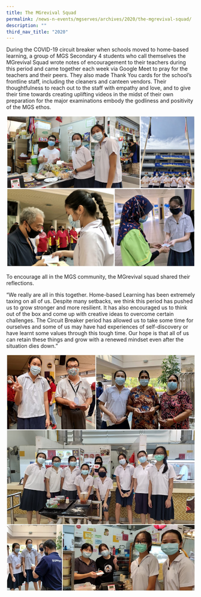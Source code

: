 ```yaml
---
title: The MGrevival Squad
permalink: /news-n-events/mgserves/archives/2020/the-mgrevival-squad/
description: ""
third_nav_title: "2020"
---
```

During the COVID-19 circuit breaker when schools moved to home-based learning, a group of MGS Secondary 4 students who call themselves the MGrevival Squad wrote notes of encouragement to their teachers during this period and came together each week via Google Meet to pray for the teachers and their peers. They also made Thank You cards for the school’s frontline staff, including the cleaners and canteen vendors. Their thoughtfulness to reach out to the staff with empathy and love, and to give their time towards creating uplifting videos in the midst of their own preparation for the major examinations embody the godliness and positivity of the MGS ethos.

![](/images/Mgserves/200707%20MGrevival%20b.jpg)

To encourage all in the MGS community, the MGrevival squad shared their reflections. 

  

“We really are all in this together. Home-based Learning has been extremely taxing on all of us. Despite many setbacks, we think this period has pushed us to grow stronger and more resilient. It has also encouraged us to think out of the box and come up with creative ideas to overcome certain challenges. The Circuit Breaker period has allowed us to take some time for ourselves and some of us may have had experiences of self-discovery or have learnt some values through this tough time. Our hope is that all of us can retain these things and grow with a renewed mindset even after the situation dies down.”

![](/images/Mgserves/200707%20MGrevival%20a.jpg)